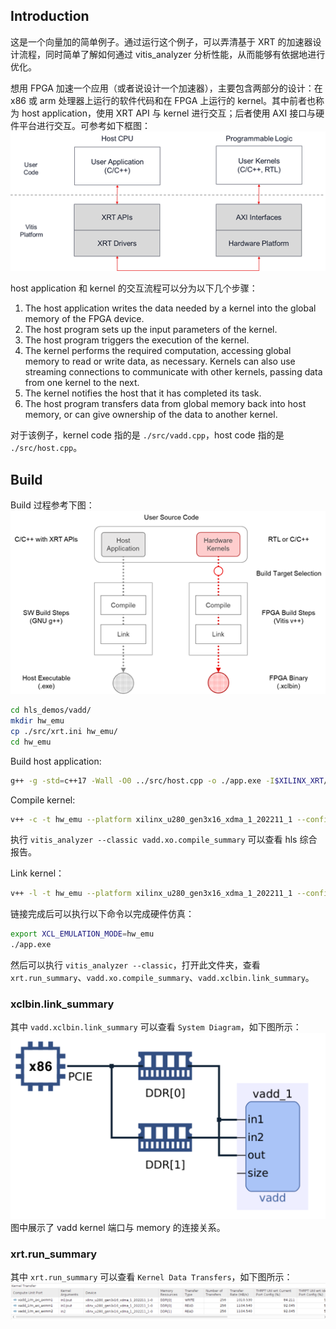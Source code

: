 ## Introduction
这是一个向量加的简单例子。通过运行这个例子，可以弄清基于 XRT 的加速器设计流程，同时简单了解如何通过 vitis_analyzer 分析性能，从而能够有依据地进行优化。

想用 FPGA 加速一个应用（或者说设计一个加速器），主要包含两部分的设计：在 x86 或 arm 处理器上运行的软件代码和在 FPGA 上运行的 kernel。其中前者也称为 host application，使用 XRT API 与 kernel 进行交互；后者使用 AXI 接口与硬件平台进行交互。可参考如下框图：
![alt text](./images/image.png)

host application 和 kernel 的交互流程可以分为以下几个步骤：
1. The host application writes the data needed by a kernel into the global memory of the FPGA device.
2. The host program sets up the input parameters of the kernel.
3. The host program triggers the execution of the kernel.
4. The kernel performs the required computation, accessing global memory to read or write data, as necessary. Kernels can also use streaming connections to communicate with other kernels, passing data from one kernel to the next.
5. The kernel notifies the host that it has completed its task.
6. The host program transfers data from global memory back into host memory, or can give ownership of the data to another kernel.

对于该例子，kernel code 指的是 `./src/vadd.cpp`，host code 指的是 `./src/host.cpp`。

## Build
Build 过程参考下图：
![alt text](./images/build.png)

```bash
cd hls_demos/vadd/
mkdir hw_emu
cp ./src/xrt.ini hw_emu/
cd hw_emu
```

Build host application:
```bash
g++ -g -std=c++17 -Wall -O0 ../src/host.cpp -o ./app.exe -I$XILINX_XRT/include/ -L$XILINX_XRT/lib -lxrt_coreutil -pthread
``` 

Compile kernel:
```bash
v++ -c -t hw_emu --platform xilinx_u280_gen3x16_xdma_1_202211_1 --config ../src/u280.cfg -k vadd -I../src ../src/vadd.cpp -o ./vadd.xo
```

执行 `vitis_analyzer --classic vadd.xo.compile_summary` 可以查看 hls 综合报告。

Link kernel：
```bash
v++ -l -t hw_emu --platform xilinx_u280_gen3x16_xdma_1_202211_1 --config ../src/u280.cfg ./vadd.xo -o ./vadd.xclbin
```
链接完成后可以执行以下命令以完成硬件仿真：
```bash
export XCL_EMULATION_MODE=hw_emu
./app.exe
``` 
然后可以执行 `vitis_analyzer --classic`，打开此文件夹，查看 `xrt.run_summary`、`vadd.xo.compile_summary`、`vadd.xclbin.link_summary`。

### xclbin.link_summary
其中 `vadd.xclbin.link_summary` 可以查看 `System Diagram`，如下图所示：
![alt text](./images/QQ_1723293200363.png)
图中展示了 vadd kernel 端口与 memory 的连接关系。

### xrt.run_summary
其中 `xrt.run_summary` 可以查看 `Kernel Data Transfers`，如下图所示：
![alt text](./images/QQ_1723293644569.png)